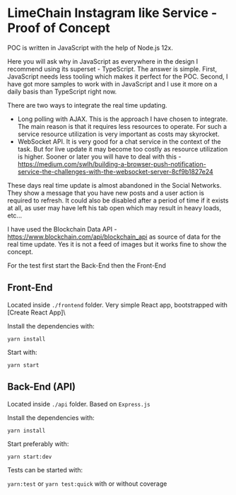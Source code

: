 # LimeChain Instagram like Service - Proof of Concept

POC is written in JavaScript with the help of Node.js 12x.

Here you will ask why in JavaScript as everywhere in the design I recommend using its superset - TypeScript.
The answer is simple. First, JavaScript needs less tooling which makes it perfect for the POC. Second, I have got more samples
to work with in JavaScript and I use it more on a daily basis than TypeScript right now.

There are two ways to integrate the real time updating.
- Long polling with AJAX. This is the approach I have chosen to integrate. The main reason is that it requires less resources to operate.
For such a service resource utilization is very important as costs may skyrocket.
- WebSocket API. It is very good for a chat service in the context of the task. But for live update it may become too costly as resource utilization is higher.
Sooner or later you will have to deal with this - https://medium.com/swlh/building-a-browser-push-notification-service-the-challenges-with-the-websocket-server-8cf9b1827e24

These days real time update is almost abandoned in the Social Networks. They show a message that you have new posts and a user action is required to refresh.
It could also be disabled after a period of time if it exists at all, as user may have left his tab open which may result in heavy loads, etc...

I have used the Blockchain Data API - https://www.blockchain.com/api/blockchain_api as source of data for the real time update.
Yes it is not a feed of images but it works fine to show the concept.

For the test first start the Back-End then the Front-End

## Front-End

Located inside `./frontend` folder. Very simple React app, bootstrapped with [Create React App]\

Install the dependencies with:

`yarn install`

Start with:

`yarn start`

## Back-End (API)

Located inside `./api` folder. Based on `Express.js`

Install the dependencies with:

`yarn install`

Start preferably with:

`yarn start:dev`

Tests can be started with:

`yarn:test` or `yarn test:quick` with or without coverage

